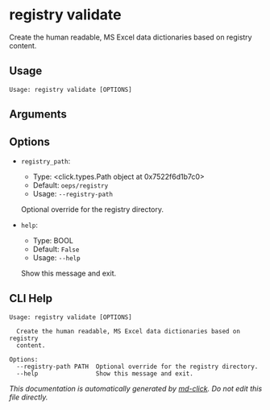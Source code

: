 
# registry validate

Create the human readable, MS Excel data dictionaries based on registry content.

## Usage

```
Usage: registry validate [OPTIONS]
```

## Arguments


## Options

* `registry_path`:
    * Type: <click.types.Path object at 0x7522f6d1b7c0>
    * Default: `oeps/registry`
    * Usage: `--registry-path`

    Optional override for the registry directory.



* `help`:
    * Type: BOOL
    * Default: `False`
    * Usage: `--help`

    Show this message and exit.



## CLI Help

```
Usage: registry validate [OPTIONS]

  Create the human readable, MS Excel data dictionaries based on registry
  content.

Options:
  --registry-path PATH  Optional override for the registry directory.
  --help                Show this message and exit.
```


_This documentation is automatically generated by [md-click](https://github.com/RiveryIo/md-click). Do not edit this file directly._
